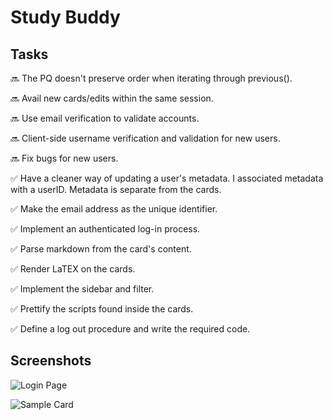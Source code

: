 # Study Buddy

## Tasks

:soon: The PQ doesn't preserve order when iterating through previous().

:soon: Avail new cards/edits within the same session.

:soon: Use email verification to validate accounts.

:soon: Client-side username verification and validation for new users.

:soon: Fix bugs for new users.

:white_check_mark: Have a cleaner way of updating a user's metadata. I associated metadata with a userID. Metadata is separate from the cards.

:white_check_mark: Make the email address as the unique identifier.

:white_check_mark: Implement an authenticated log-in process.

:white_check_mark: Parse markdown from the card's content.

:white_check_mark: Render LaTEX on the cards.

:white_check_mark: Implement the sidebar and filter.

:white_check_mark: Prettify the scripts found inside the cards.

:white_check_mark: Define a log out procedure and write the required code.

## Screenshots

![Login Page](https://github.com/dchege711/study_buddy/tree/master/data/login_page.png)

![Sample Card](https://github.com/dchege711/study_buddy/tree/master/data/sample_card.png)